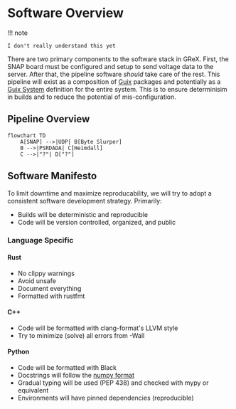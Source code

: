 # Software Overview

!!! note

    I don't really understand this yet

There are two primary components to the software stack in GReX. First, the SNAP
board must be configured and setup to send voltage data to the server. After
that, the pipeline software _should_ take care of the rest. This pipeline will
exist as a composition of [Guix](https://guix.gnu.org/) packages and potentially
as a [Guix
System](https://guix.gnu.org/manual/en/html_node/Invoking-guix-system.html)
definition for the entire system. This is to ensure determinisim in builds and
to reduce the potential of mis-configuration.

## Pipeline Overview

```mermaid
flowchart TD
    A[SNAP] -->|UDP| B[Byte Slurper]
    B -->|PSRDADA| C[Heimdall]
    C -->|"?"| D["?"]
```

## Software Manifesto

To limit downtime and maximize reproducability, we will try to adopt a consistent software development strategy. Primarily:

- Builds will be deterministic and reproducible
- Code will be version controlled, organized, and public

### Language Specific

#### Rust

- No clippy warnings
- Avoid unsafe
- Document everything
- Formatted with rustfmt

#### C++

- Code will be formatted with clang-format's LLVM style
- Try to minimize (solve) all errors from -Wall

#### Python

- Code will be formatted with Black
- Docstrings will follow the [numpy format](https://numpydoc.readthedocs.io/en/latest/format.html)
- Gradual typing will be used (PEP 438) and checked with mypy or equivalent
- Environments will have pinned dependencies (reproducible)
